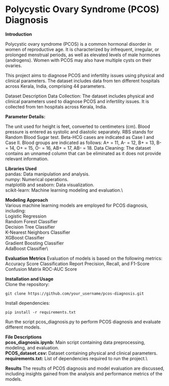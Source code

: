 <h1>Polycystic Ovary Syndrome (PCOS) Diagnosis</h1>

**Introduction**

Polycystic ovary syndrome (PCOS) is a common hormonal disorder in women of reproductive age. It is characterized by infrequent, irregular, or prolonged menstrual periods, as well as elevated levels of male hormones (androgens). Women with PCOS may also have multiple cysts on their ovaries.

This project aims to diagnose PCOS and infertility issues using physical and clinical parameters. The dataset includes data from ten different hospitals across Kerala, India, comprising 44 parameters.

Dataset Description
Data Collection: The dataset includes physical and clinical parameters used to diagnose PCOS and infertility issues. It is collected from ten hospitals across Kerala, India.

**Parameter Details:**

The unit used for height is feet, converted to centimeters (cm).
Blood pressure is entered as systolic and diastolic separately.
RBS stands for Random Blood Sugar test.
Beta-HCG cases are indicated as Case I and Case II.
Blood groups are indicated as follows: A+ = 11, A- = 12, B+ = 13, B- = 14, O+ = 15, O- = 16, AB+ = 17, AB- = 18.
Data Cleaning: The dataset contains an unnamed column that can be eliminated as it does not provide relevant information.

**Libraries Used**\
pandas: Data manipulation and analysis.\
numpy: Numerical operations.\
matplotlib and seaborn: Data visualization.\
scikit-learn: Machine learning modeling and evaluation.\

**Modeling Approach**\
Various machine learning models are employed for PCOS diagnosis, including:\
Logistic Regression\
Random Forest Classifier\
Decision Tree Classifier\
K-Nearest Neighbors Classifier\
XGBoost Classifier\
Gradient Boosting Classifier\
AdaBoost Classifier\

**Evaluation Metrics**
Evaluation of models is based on the following metrics:\
Accuracy Score
Classification Report
Precision, Recall, and F1-Score
Confusion Matrix
ROC-AUC Score

**Installation and Usage**\
Clone the repository:
```
git clone https://github.com/your_username/pcos-diagnosis.git
```
Install dependencies:
```
pip install -r requirements.txt
```
Run the script pcos_diagnosis.py to perform PCOS diagnosis and evaluate different models.

**File Descriptions**\
**pcos_diagnosis.ipynb:** Main script containing data preprocessing, modeling, and evaluation.\
**PCOS_dataset.csv:** Dataset containing physical and clinical parameters.\
**requirements.txt:** List of dependencies required to run the project.\

**Results**
The results of PCOS diagnosis and model evaluation are discussed, including insights gained from the analysis and performance metrics of the models.
